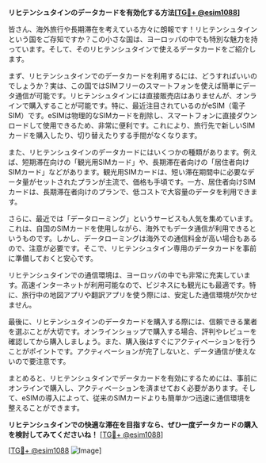 **リヒテンシュタインのデータカードを有効化する方法[[TG💪+ @esim1088](https://t.me/s/esim1088)]**

皆さん、海外旅行や長期滞在を考えている方々に朗報です！リヒテンシュタインという国をご存知ですか？この小さな国は、ヨーロッパの中でも特別な魅力を持っています。そして、そのリヒテンシュタインで使えるデータカードをご紹介します。

まず、リヒテンシュタインでのデータカードを利用するには、どうすればいいのでしょうか？実は、この国ではSIMフリーのスマートフォンを使えば簡単にデータ通信が可能です。リヒテンシュタインには直接販売店はありませんが、オンラインで購入することが可能です。特に、最近注目されているのがeSIM（電子SIM）です。eSIMは物理的なSIMカードを削除し、スマートフォンに直接ダウンロードして使用できるため、非常に便利です。これにより、旅行先で新しいSIMカードを購入したり、切り替えたりする手間がなくなります。

また、リヒテンシュタインのデータカードにはいくつかの種類があります。例えば、短期滞在向けの「観光用SIMカード」や、長期滞在者向けの「居住者向けSIMカード」などがあります。観光用SIMカードは、短い滞在期間中に必要なデータ量がセットされたプランが主流で、価格も手頃です。一方、居住者向けSIMカードは、長期滞在者向けのプランで、低コストで大容量のデータを利用できます。

さらに、最近では「データローミング」というサービスも人気を集めています。これは、自国のSIMカードを使用しながら、海外でもデータ通信が利用できるというものです。しかし、データローミングは海外での通信料金が高い場合もあるので、注意が必要です。そこで、リヒテンシュタイン専用のデータカードを事前に準備しておくと安心です。

リヒテンシュタインでの通信環境は、ヨーロッパの中でも非常に充実しています。高速インターネットが利用可能なので、ビジネスにも観光にも最適です。特に、旅行中の地図アプリや翻訳アプリを使う際には、安定した通信環境が欠かせません。

最後に、リヒテンシュタインのデータカードを購入する際には、信頼できる業者を選ぶことが大切です。オンラインショップで購入する場合、評判やレビューを確認してから購入しましょう。また、購入後はすぐにアクティベーションを行うことがポイントです。アクティベーションが完了しないと、データ通信が使えないので要注意です。

まとめると、リヒテンシュタインでデータカードを有効にするためには、事前にオンラインで購入し、アクティベーションを済ませておく必要があります。そして、eSIMの導入によって、従来のSIMカードよりも簡単かつ迅速に通信環境を整えることができます。

**リヒテンシュタインでの快適な滞在を目指すなら、ぜひ一度データカードの購入を検討してみてくださいね！** [[TG💪+ @esim1088](https://t.me/s/esim1088)]

[[TG💪+ @esim1088](https://t.me/s/esim1088) ![Image](https://i.postimg.cc/Y0z9fWf4/image.png)]